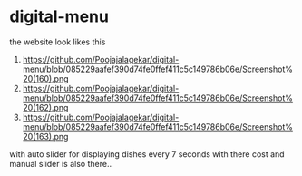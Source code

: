 # digital-menu

the website look likes this 
1. https://github.com/Poojajalagekar/digital-menu/blob/085229aafef390d74fe0ffef411c5c149786b06e/Screenshot%20(160).png
2. https://github.com/Poojajalagekar/digital-menu/blob/085229aafef390d74fe0ffef411c5c149786b06e/Screenshot%20(162).png
3. https://github.com/Poojajalagekar/digital-menu/blob/085229aafef390d74fe0ffef411c5c149786b06e/Screenshot%20(163).png

with auto slider for displaying dishes every 7 seconds with there cost
and manual slider is also there..
